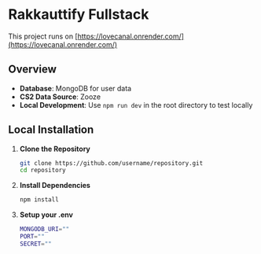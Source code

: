 # Rakkauttify Fullstack

This project runs on [https://lovecanal.onrender.com/](https://lovecanal.onrender.com/)

## Overview

- **Database**: MongoDB for user data
- **CS2 Data Source**: Zooze
- **Local Development**: Use `npm run dev` in the root directory to test locally

## Local Installation

1. **Clone the Repository**

   ```sh
   git clone https://github.com/username/repository.git
   cd repository
2. **Install Dependencies**

   ```sh
   npm install

3. **Setup your .env**
   ```sh
   MONGODB_URI=""
   PORT=""
   SECRET=""
